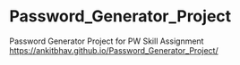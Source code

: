 # Password_Generator_Project
Password Generator Project for PW Skill Assignment 
https://ankitbhav.github.io/Password_Generator_Project/
